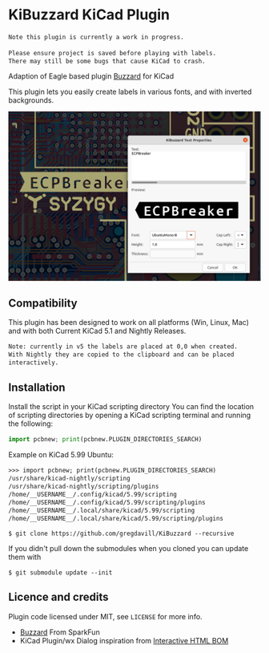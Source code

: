 # KiBuzzard KiCad Plugin
    Note this plugin is currently a work in progress.
    
    Please ensure project is saved before playing with labels. 
    There may still be some bugs that cause KiCad to crash.

Adaption of Eagle based plugin [Buzzard](https://github.com/sparkfunX/Buzzard) for KiCad

This plugin lets you easily create labels in various fonts, and with inverted backgrounds.

![screenshot](doc/KiBuzzard_screenshot.png)

## Compatibility
This plugin has been designed to work on all platforms (Win, Linux, Mac) and with both Current KiCad 5.1 and Nightly Releases.

    Note: currently in v5 the labels are placed at 0,0 when created. 
    With Nightly they are copied to the clipboard and can be placed interactively.

## Installation
Install the script in your KiCad scripting directory
You can find the location of scripting directories by opening a KiCad scripting terminal and running the following:

```python
import pcbnew; print(pcbnew.PLUGIN_DIRECTORIES_SEARCH)
```

Example on KiCad 5.99 Ubuntu:
```console
>>> import pcbnew; print(pcbnew.PLUGIN_DIRECTORIES_SEARCH)
/usr/share/kicad-nightly/scripting
/usr/share/kicad-nightly/scripting/plugins
/home/__USERNAME__/.config/kicad/5.99/scripting
/home/__USERNAME__/.config/kicad/5.99/scripting/plugins
/home/__USERNAME__/.local/share/kicad/5.99/scripting
/home/__USERNAME__/.local/share/kicad/5.99/scripting/plugins
```

```console
$ git clone https://github.com/gregdavill/KiBuzzard --recursive
```

If you didn't pull down the submodules when you cloned you can update them with
```console
$ git submodule update --init
```

## Licence and credits

Plugin code licensed under MIT, see `LICENSE` for more info.

 - [Buzzard](https://github.com/sparkfunX/Buzzard) From SparkFun
 - KiCad Plugin/wx Dialog inspiration from [Interactive HTML BOM](https://github.com/openscopeproject/InteractiveHtmlBom/)
